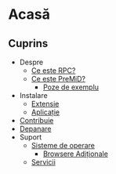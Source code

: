 # Acasă

## Cuprins

* Despre
  * [Ce este RPC?](about/whats-rpc.md)
  * [Ce este PreMiD?](about/whats-premid/)
    * [Poze de exemplu](about/whats-premid/example-pictures.md)
* Instalare
  * [Extensie](installation/extension.md)
  * [Aplicație](installation/application.md)
* [Contribuie](contributing/contributing/)
* [Depanare](troubleshooting/troubleshooting.md)
* Suport
  * [Sisteme de operare](support/operating-systems/)
    * [Browsere Adiționale](support/operating-systems/additional-browsers.md)
  * [Servicii](support/services.md)

